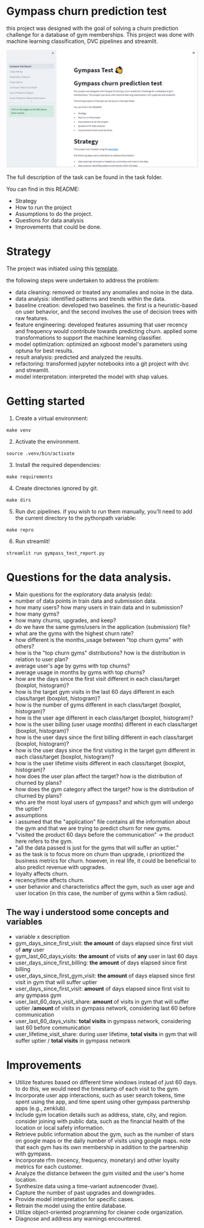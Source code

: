 # Gympass churn prediction test
this project was designed with the goal of solving a churn prediction challenge for a database of gym memberships. This project was done with machine learning classification, DVC pipelines and streamlit.

![png](projeto.png)

The full description of the task can be found in the task folder.

You can find in this README:
- Strategy
- How to run the project
- Assumptions to do the project.
- Questions for data analysis
- Improvements that could be done.

# Strategy
The project was initiated using this [template](https://github.com/gerbeldo/cookiecutter-dvc/tree/main). 

the following steps were undertaken to address the problem:

- data cleaning: removed or treated any anomalies and noise in the data.
- data analysis: identified patterns and trends within the data.
- baseline creation: developed two baselines. the first is a heuristic-based on user behavior, and the second involves the use of decision trees with raw features.
- feature engineering: developed features assuming that user recency and frequency would contribute towards predicting churn. applied some transformations to support the machine learning classifier.
- model optimization: optimized an xgboost model's parameters using optuna for best results.
- result analysis: predicted and analyzed the results.
- refactoring: transformed jupyter notebooks into a git project with dvc and streamlit.
- model interpretation: interpreted the model with shap values.

# Getting started
1. Create a virtual environment:
```
make venv 
```
2. Activate the environment.
```
source .venv/bin/activate
```
3. Install the required dependencies:
```
make requirements
```
4. Create directories ignored by git.
```
make dirs
```
5. Run dvc pipelines. if you wish to run them manually, you'll need to add the current directory to the pythonpath variable:
```
make repro
```
6. Run streamlit!
```
streamlit run gympass_test_report.py
```

# Questions for the data analysis.
- Main questions for the exploratory data analysis (eda):
 - number of data points in train data and submission data.
- how many users? how many users in train data and in submission?
- how many gyms?
- how many churns, upgrades, and keep?
- do we have the same gyms/users in the application (submission) file?
- what are the gyms with the highest churn rate?
- how different is the months_usage between "top churn gyms" with others?
- how is the "top churn gyms" distributions? how is the distribution in relation to user plan?
- average user's age by gyms with top churns?
- average usage in months by gyms with top churns?
- how are the days since the first visit different in each class/target (boxplot, histogram)?
- how is the target gym visits in the last 60 days different in each class/target (boxplot, histogram)?
- how is the number of gyms different in each class/target (boxplot, histogram)?
- how is the user age different in each class/target (boxplot, histogram)?
- how is the user billing (user usage months) different in each class/target (boxplot, histogram)?
- how is the user days since the first billing different in each class/target (boxplot, histogram)?
- how is the user days since the first visiting in the target gym different in each class/target (boxplot, histogram)?
- how is the user lifetime visits different in each class/target (boxplot, histogram)?
- how does the user plan affect the target? how is the distribution of churned by plans?
- how does the gym category affect the target? how is the distribution of churned by plans?
- who are the most loyal users of gympass? and which gym will undergo the uptier?
- assumptions
- i assumed that the "application" file contains all the information about the gym and that we are trying to predict churn for new gyms.
- "visited the product 60 days before the communication" → the product here refers to the gym.
- "all the data passed is just for the gyms that will suffer an uptier."
- as the task is to focus more on churn than upgrade, i prioritized the business metrics for churn. however, in real life, it could be beneficial to also predict revenue with upgrades.
- loyalty affects churn.
- recency/time affects churn.
- user behavior and characteristics affect the gym, such as user age and user location (in this case, the number of gyms within a 5km radius).
## The way i understood some concepts and variables
 
- variable x description
 - gym_days_since_first_visit: **the amount** of	days elapsed since first visit of **any** user
 - gym_last_60_days_visits: **the amount** of visits of **any** user in last 60 days
 - user_days_since_first_billing: **the amount** of days elapsed since first billing
 - user_days_since_first_gym_visit:	**the amount** of days elapsed since first visit in gym that will suffer uptier
 - user_days_since_first_visit: **amount** of days elapsed since first visit to any gympass gym
 - user_last_60_days_visit_share: **amount** of visits in gym that will suffer uptier /**amount** of visits in gympass network, considering last 60 before communication
 - user_last_60_days_visits:	**total visits** in gympass network, considering last 60 before communication
 - user_lifetime_visit_share:	during user lifetime, **total visits** in gym that will suffer uptier / **total visits** in gympass network

# Improvements
- Utilize features based on different time windows instead of just 60 days. to do this, we would need the timestamp of each visit to the gym.
- Incorporate user app interactions, such as user search tokens, time spent using the app, and time spent using other gympass partnership apps (e.g., zenklub).
- Include gym location details such as address, state, city, and region. consider joining with public data, such as the financial health of the location or local safety information.
- Retrieve public information about the gym, such as the number of stars on google maps or the daily number of visits using google maps. note that each gym has its own membership in addition to the partnership with gympass.
- Incorporate rfm (recency, frequency, monetary) and other loyalty metrics for each customer.
- Analyze the distance between the gym visited and the user's home location.
- Synthesize data using a time-variant autoencoder (tvae).
- Capture the number of past upgrades and downgrades.
- Provide model interpretation for specific cases.
- Retrain the model using the entire database.
- Utilize object-oriented programming for cleaner code organization.
- Diagnose and address any warnings encountered.